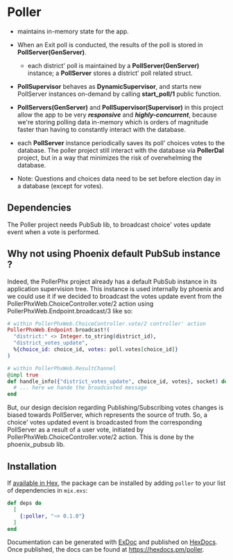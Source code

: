 # Poller
- maintains in-memory state for the app.

- When an Exit poll is conducted, the results of the poll is stored in **PollServer(GenServer)**.
  - each district' poll is maintained by a **PollServer(GenServer)** instance; a **PollServer** stores a district' poll related struct.
- **PollSupervisor** behaves as **DynamicSupervisor**, and starts new PollServer instances on-demand by calling **start_poll/1** public function.

- **PollServers(GenServer)** and **PollSupervisor(Supervisor)** in this project allow the app to be very ***responsive*** and ***highly-concurrent***, because we're storing polling data in-memory which is orders of magnitude faster than having to constantly interact with the database.

- each **PollServer** instance periodically saves its poll' choices votes to the database. The poller project still interact with the database via **PollerDal** project, but in a way that minimizes the risk of overwhelming the database.

- Note: Questions and choices data need to be set before election day in a database (except for votes).

## Dependencies

The Poller project needs PubSub lib, to broadcast choice' votes update event when a vote is performed.

## Why not using Phoenix default PubSub instance ?

Indeed, the PollerPhx project already has a default PubSub instance in its application supervision tree. This instance is used internally by phoenix and we could use it if we decided to broadcast the votes update event from the PollerPhxWeb.ChoiceController.vote/2 action using PollerPhxWeb.Endpoint.broadcast/3 like so:

  ```Elixir
  # within PollerPhxWeb.ChoiceController.vote/2 controller' action
  PollerPhxWeb.Endpoint.broadcast!(
    "district:" <> Integer.to_string(district_id),
    "district_votes_update",
    %{choice_id: choice_id, votes: poll.votes[choice_id]}
  )

  # within PollerPhxWeb.ResultChannel
  @impl true
  def handle_info({"district_votes_update", choice_id, votes}, socket) do
    # ... here we hande the broadcasted message
  end
  ```

But, our design decision regarding Publishing/Subscribing votes changes is biased towards PollServer, which represents the source of truth. So, a choice' votes updated event is broadcasted from the corresponding PollServer as a result of a user vote, initiated by PollerPhxWeb.ChoiceController.vote/2 action. This is done by the phoenix_pubsub lib.


## Installation

If [available in Hex](https://hex.pm/docs/publish), the package can be installed
by adding `poller` to your list of dependencies in `mix.exs`:

```elixir
def deps do
  [
    {:poller, "~> 0.1.0"}
  ]
end
```

Documentation can be generated with [ExDoc](https://github.com/elixir-lang/ex_doc)
and published on [HexDocs](https://hexdocs.pm). Once published, the docs can
be found at <https://hexdocs.pm/poller>.

